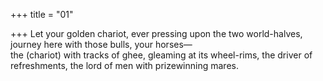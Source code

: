 +++
title = "01"

+++
Let your golden chariot, ever pressing upon the two world-halves,  journey here with those bulls, your horses—  
the (chariot) with tracks of ghee, gleaming at its wheel-rims, the driver  of refreshments, the lord of men with prizewinning mares.  